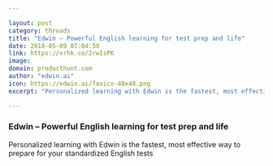 ```yaml
---

layout: post
category: threads
title: "Edwin – Powerful English learning for test prep and life"
date: 2018-05-09 07:04:59
link: https://vrhk.co/2rwIsPK
image: 
domain: producthunt.com
author: "edwin.ai"
icon: https://edwin.ai/favico-48x48.png
excerpt: "Personalized learning with Edwin is the fastest, most effective way to prepare for your standardized English tests"

---
```


### Edwin – Powerful English learning for test prep and life

Personalized learning with Edwin is the fastest, most effective way to prepare for your standardized English tests